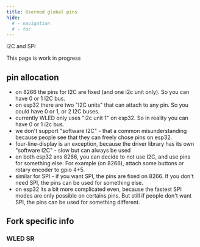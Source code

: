 ```yaml
---
title: Usermod global pins
hide:
  # - navigation
  # - toc
---
```


I2C and SPI

This page is work in progress

## pin allocation
* on 8266 the pins for I2C are fixed (and one i2c unit only). So you can have 0 or 1 I2C bus.
* on esp32 there are two "I2C units" that can attach to any pin.  So you could have 0 or 1, or 2 I2C buses.
* currently WLED only uses "i2c unit 1" on esp32. So in reality you can have 0 or 1 i2c bus.
* we don't support "software I2C" - that a common misunderstanding because people see that they can freely chose pins on esp32. 
* four-line-display is an exception, because the driver library has its own "software I2C" - slow but can always be used
* on both esp32 ans 8266, you can decide to not use I2C, and use pins for something else. For example (on 8266), attach some buttons or rotary encoder to gpio 4+5. 
* similar for SPI - if you want SPI, the pins are fixed on 8266. If you don't need SPI, the pins can be used for something else.
* on esp32 its a bit more complicated even, because the fastest SPI modes are only possible on certains pins. But still if people don't want SPI, the pins can be used for something different.

## Fork specific info

### WLED SR

